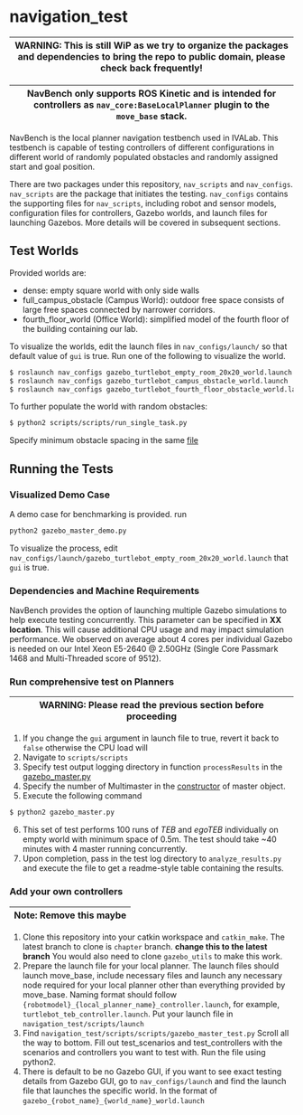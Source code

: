 # navigation_test

| WARNING: This is still WiP as we try to organize the packages and dependencies to bring the repo to public domain, please check back frequently! |
| --- |

| NavBench only supports ROS Kinetic and is intended for controllers as ```nav_core:BaseLocalPlanner``` plugin to the ```move_base``` stack. |
| --- |


NavBench is the local planner navigation testbench used in IVALab. This testbench is capable of testing controllers of different configurations in different world of randomly populated obstacles and randomly assigned start and goal position. 

There are two packages under this repository, ```nav_scripts``` and ```nav_configs```. ```nav_scripts``` are the package that initiates the testing. ```nav_configs``` contains the supporting files for ```nav_scripts```, including robot and sensor models, configuration files for controllers, Gazebo worlds, and launch files for launching Gazebos. More details will be covered in subsequent sections. 

## Test Worlds
Provided worlds are:
- dense: empty square world with only side walls
- full_campus_obstacle (Campus World): outdoor free space consists of large free spaces connected by narrower corridors.
- fourth_floor_world (Office World): simplified model of the fourth floor of the building containing our lab. 

To visualize the worlds, edit the launch files in ```nav_configs/launch/``` so that default value of ```gui``` is true. Run one of the following to visualize the world.

```bash
$ roslaunch nav_configs gazebo_turtlebot_empty_room_20x20_world.launch
$ roslaunch nav_configs gazebo_turtlebot_campus_obstacle_world.launch
$ roslaunch nav_configs gazebo_turtlebot_fourth_floor_obstacle_world.launch
```

To further populate the world with random obstacles:
```sh
$ python2 scripts/scripts/run_single_task.py
```
Specify minimum obstacle spacing in the same [file](https://github.gatech.edu/ivabots/navigation_test/blob/30b9e3e077933746acd37840f4851b87399bc411/scripts/scripts/run_single_task.py#L11)


## Running the Tests
### Visualized Demo Case
A demo case for benchmarking is provided. run
```bash
python2 gazebo_master_demo.py
```
To visualize the process, edit ```nav_configs/launch/gazebo_turtlebot_empty_room_20x20_world.launch``` that `gui` is true. 

### Dependencies and Machine Requirements
NavBench provides the option of launching multiple Gazebo simulations to help execute testing concurrently. This parameter can be specified in **XX location**. This will cause additional CPU usage and may impact simulation performance. We observed on average about 4 cores per individual Gazebo is needed on our Intel Xeon E5-2640 @ 2.50GHz (Single Core Passmark 1468 and Multi-Threaded score of 9512). 

### Run comprehensive test on Planners
| WARNING: Please read the previous section before proceeding |
| --- |
1. If you change the ``gui`` argument in launch file to true, revert it back to ``false`` otherwise the CPU load will 
1. Navigate to ```scripts/scripts```
2. Specify test output logging directory in function ```processResults``` in the [gazebo_master.py](scripts/scripts/gazebo_master.py#L104)
3. Specify the number of Multimaster in the [constructor](scripts/scripts/gazebo_master.py#L1565) of master object. 
4. Execute the following command
```bash
$ python2 gazebo_master.py
```
6. This set of test performs 100 runs of _TEB_ and _egoTEB_ individually on empty world with minimum space of 0.5m. The test should take ~40 minutes with 4 master running concurrently.
5. Upon completion, pass in the test log directory to ``analyze_results.py`` and execute the file to get a readme-style table containing the results. 


### Add your own controllers
| Note: Remove this maybe |
| --- |
1. Clone this repository into your catkin workspace and ```catkin_make```. The latest branch to clone is ```chapter``` branch. **change this to the latest branch** You would also need to clone ```gazebo_utils``` to make this work. 
2. Prepare the launch file for your local planner. The launch files should launch move_base, include necessary files and launch any necessary node required for your local planner other than everything provided by move_base.
Naming format should follow ```{robotmodel}_{local_planner_name}_controller.launch```, for example, ```turtlebot_teb_controller.launch```. Put your launch file in ```navigation_test/scripts/launch```
3. Find ```navigation_test/scripts/scripts/gazebo_master_test.py``` Scroll all the way to bottom. Fill out test_scenarios and test_controllers with the scenarios and controllers you want to test with. Run the file using python2.
4. There is default to be no Gazebo GUI, if you want to see exact testing details from Gazebo GUI, go to ```nav_configs/launch``` and find the launch file that launches the specific world. In the format of ```gazebo_{robot_name}_{world_name}_world.launch```
